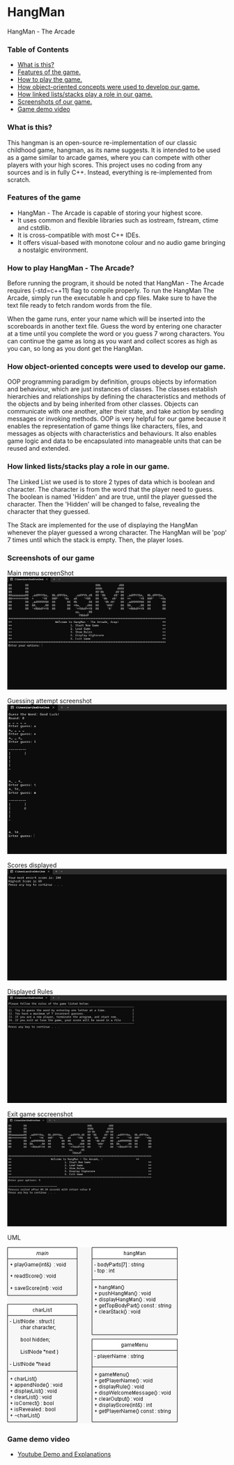 # HangMan
HangMan - The Arcade
### Table of Contents
* [What is this?](https://github.com/zaimtolearn/hangman/blob/main/README.md#what-is-this)
* [Features of the game.](https://github.com/zaimtolearn/hangman/blob/main/README.md#features-of-the-game)
* [How to play the game.](https://github.com/zaimtolearn/hangman/blob/main/README.md#how-to-play-hangman---the-arcade)
* [How object-oriented concepts were used to develop our game.](https://github.com/zaimtolearn/hangman/blob/main/README.md#how-object-oriented-concepts-were-used-to-develop-our-game)
* [How linked lists/stacks play a role in our game.](https://github.com/zaimtolearn/hangman/blob/main/README.md#how-linked-listsstacks-play-a-role-in-our-game)
* [Screenshots of our game.](https://github.com/zaimtolearn/hangman/blob/main/README.md#screenshots-of-our-game)
* [Game demo video](https://github.com/zaimtolearn/hangman/blob/main/README.md#game-demo-video)

### What is this?
This hangman is an open-source re-implementation of our classic childhood game, hangman, as its name suggests. It is intended to be used as a game similar to arcade games, where you can compete with other players with your high scores. This project uses no coding from any sources and is in fully C++. Instead, everything is re-implemented from scratch.

### Features of the game
* HangMan - The Arcade is capable of storing your highest score.
* It uses common and flexible libraries such as iostream, fstream, ctime and cstdlib.
* It is cross-compatible with most C++ IDEs.
* It offers visual-based with monotone colour and no audio game bringing a nostalgic environment.

### How to play HangMan - The Arcade?
Before running the program, it should be noted that HangMan - The Arcade requires (-std=c++11) flag to compile properly. To run the HangMan The Arcade, simply run the executable h and cpp files. Make sure to have the text file ready to fetch random words from the file.

When the game runs, enter your name which will be inserted into the scoreboards in another text file. Guess the word by entering one character at a time until you complete the word or you guess 7 wrong characters. You can continue the game as long as you want and collect scores as high as you can, so long as you dont get the HangMan.

### How object-oriented concepts were used to develop our game.
OOP programming paradigm by definition, groups objects by information and behaviour, which are just instances of classes. The classes establish hierarchies and relationships by defining the characteristics and methods of the objects and by being inherited from other classes. Objects can communicate with one another, alter their state, and take action by sending messages or invoking methods. OOP is very helpful for our game because it enables the representation of game things like characters, files, and messages as objects with characteristics and behaviours. It also enables game logic and data to be encapsulated into manageable units that can be reused and extended.

### How linked lists/stacks play a role in our game.
The Linked List we used is to store 2 types of data which is boolean and character. The character is from the word that the player need to guess. The boolean is named 'Hidden' and are true, until the player guessed the character. Then the 'Hidden' will be changed to false, revealing the character that they guessed.

The Stack are implemented for the use of displaying the HangMan whenever the player guessed a wrong character. The HangMan will be 'pop' 7 times until which the stack is empty. Then, the player loses.

### Screenshots of our game
Main menu screenShot
![ScreenShot](https://github.com/zaimtolearn/hangman/blob/main/ScreenShots/MainMenu.jpeg)

Guessing attempt screenshot
![ScreenShot](https://github.com/zaimtolearn/hangman/blob/main/ScreenShots/GuessingAttempt.jpeg)

Scores displayed
![ScreenShot](https://github.com/zaimtolearn/hangman/blob/main/ScreenShots/ScoresDisplayed.jpeg)

Displayed Rules
![ScreenShot](https://github.com/zaimtolearn/hangman/blob/main/ScreenShots/DisplayRules.jpeg)

Exit game sccreenshot
![ScreenShot](https://github.com/zaimtolearn/hangman/blob/main/ScreenShots/ExitGame.jpeg)

UML

![UML](https://github.com/zaimtolearn/hangman/blob/main/ScreenShots/UML.jpeg)

### Game demo video
* [Youtube Demo and Explanations](https://youtu.be/3v7DkxrtP-Y)
